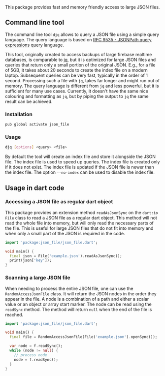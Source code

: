
This package provides fast and memory friendly access to large JSON files.


## Command line tool

The command line tool `djq` allows to query a JSON file using a simple query language. The query language is based on [RFC 9535 - JSONPath query expressions](https://pub.dev/packages/json_path) query language.

This tool, originally created to access backups of large firebase realtime databases, is comparable to [jq](https://stedolan.github.io/jq/), but it is optimized for large JSON files and queries that return only a small portion of the original JSON. E.g., for a file of 5GB, it takes about 20 seconds to create the index file on a modern laptop. Subsequent queries can be very fast, typically in the order of 1 second. Processing such a file with `jq`, takes far longer and might run out of memory. The query language is different from `jq` and less powerful, but it is sufficient for many use cases. Currently, it doesn't have the same nice colouring and formatting as `jq`, but by piping the output to `jq` the same result can be achieved.

### Installation

```bash
pub global activate json_file
```

### Usage

```bash
djq [options] <query> <file>
```

By default the tool will create an index file and store it alongside the JSON file. The index file is used to speed up queries. The index file is created only if it does not exist. The index file is updated if the JSON file is newer than the index file. The option `--no-index` can be used to disable the index file.

## Usage in dart code

### Accessing a JSON file as regular dart object

This package provides an extension method `readAsJsonSync` on the `dart:io` `File` class to read a JSON file as a regular dart object. This method will not read the whole file into memory, but will only read the necessary parts of the file. This is useful for large JSON files that do not fit into memory and when only a small part of the JSON is required in the code.

```dart
import 'package:json_file/json_file.dart';

void main() {
  final json = File('example.json').readAsJsonSync();
  print(json['key']);
}
```

### Scanning a large JSON file

When needing to process the entire JSON file, one can use the `RandomAccessJsonFile` class. It will return the JSON nodes in the order they appear in the file. A node is a combination of a path and either a scalar value or an object or array start marker. The node can be read using the `readSync` method. The method will return `null` when the end of the file is reached.

```dart
import 'package:json_file/json_file.dart';

void main() {
  final file = RandomAccessJsonFile(File('example.json').openSync());

  var node = f.readSync();
  while (node != null) {
    // process node
    node = f.readSync();
  }
}
```

